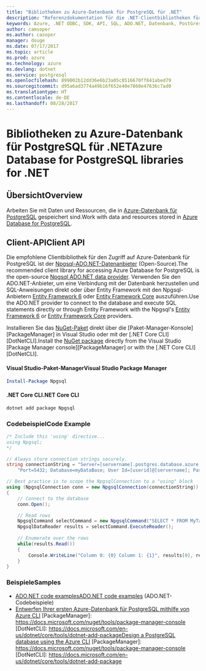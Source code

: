 ```yaml
---
title: "Bibliotheken zu Azure-Datenbank für PostgreSQL für .NET"
description: "Referenzdokumentation für die .NET-Clientbibliotheken für Azure-Datenbank für PostgreSQL"
keywords: Azure, .NET ODBC, SDK, API, SQL, ADO.NET, Datenbank, PostGres, PostgreSQL
author: camsoper
ms.author: casoper
manager: douge
ms.date: 07/17/2017
ms.topic: article
ms.prod: azure
ms.technology: azure
ms.devlang: dotnet
ms.service: postgresql
ms.openlocfilehash: 899002b12dd36e6b23a05c8516670ff841abed79
ms.sourcegitcommit: d95a6ad3774a49b16f652e40e7860e47636c7ad0
ms.translationtype: HT
ms.contentlocale: de-DE
ms.lasthandoff: 08/28/2017
---
```

# <a name="azure-database-for-postgresql-libraries-for-net"></a><span data-ttu-id="509fb-104">Bibliotheken zu Azure-Datenbank für PostgreSQL für .NET</span><span class="sxs-lookup"><span data-stu-id="509fb-104">Azure Database for PostgreSQL libraries for .NET</span></span>

## <a name="overview"></a><span data-ttu-id="509fb-105">Übersicht</span><span class="sxs-lookup"><span data-stu-id="509fb-105">Overview</span></span>

<span data-ttu-id="509fb-106">Arbeiten Sie mit Daten und Ressourcen, die in [Azure-Datenbank für PostgreSQL](https://docs.microsoft.com/azure/postgresql/) gespeichert sind.</span><span class="sxs-lookup"><span data-stu-id="509fb-106">Work with data and resources stored in [Azure Database for PostgreSQL](https://docs.microsoft.com/azure/postgresql/).</span></span>

## <a name="client-api"></a><span data-ttu-id="509fb-107">Client-API</span><span class="sxs-lookup"><span data-stu-id="509fb-107">Client API</span></span>

<span data-ttu-id="509fb-108">Die empfohlene Clientbibliothek für den Zugriff auf Azure-Datenbank für PostgreSQL ist der [Npgsql-ADO.NET-Datenanbieter](http://www.npgsql.org/) (Open-Source).</span><span class="sxs-lookup"><span data-stu-id="509fb-108">The recommended client library for accessing Azure Database for PostgreSQL is the open-source [Npgsql ADO.NET data provider](http://www.npgsql.org/).</span></span> <span data-ttu-id="509fb-109">Verwenden Sie den ADO.NET-Anbieter, um eine Verbindung mit der Datenbank herzustellen und SQL-Anweisungen direkt oder über Entity Framework mit den Npgsql-Anbietern [Entity Framework 6](http://www.npgsql.org/ef6/index.html) oder [Entity Framework Core](http://www.npgsql.org/efcore/index.html) auszuführen.</span><span class="sxs-lookup"><span data-stu-id="509fb-109">Use the ADO.NET provider to connect to the database and execute SQL statements directly or through Entity Framework with the Npgsql's [Entity Framework 6](http://www.npgsql.org/ef6/index.html) or [Entity Framework Core](http://www.npgsql.org/efcore/index.html) providers.</span></span>

<span data-ttu-id="509fb-110">Installieren Sie das [NuGet-Paket](https://www.nuget.org/packages/Npgsql) direkt über die [Paket-Manager-Konsole][PackageManager] in Visual Studio oder mit der [.NET Core CLI][DotNetCLI].</span><span class="sxs-lookup"><span data-stu-id="509fb-110">Install the [NuGet package](https://www.nuget.org/packages/Npgsql) directly from the Visual Studio [Package Manager console][PackageManager] or with the [.NET Core CLI][DotNetCLI].</span></span>

#### <a name="visual-studio-package-manager"></a><span data-ttu-id="509fb-111">Visual Studio-Paket-Manager</span><span class="sxs-lookup"><span data-stu-id="509fb-111">Visual Studio Package Manager</span></span>

```powershell
Install-Package Npgsql
```

#### <a name="net-core-cli"></a><span data-ttu-id="509fb-112">.NET Core CLI</span><span class="sxs-lookup"><span data-stu-id="509fb-112">.NET Core CLI</span></span>

```bash
dotnet add package Npgsql
```

### <a name="code-example"></a><span data-ttu-id="509fb-113">Codebeispiel</span><span class="sxs-lookup"><span data-stu-id="509fb-113">Code Example</span></span>

```csharp
/* Include this 'using' directive...
using Npgsql;
*/

// Always store connection strings securely. 
string connectionString = "Server=[servername].postgres.database.azure.com; " +
    "Port=5432; Database=myDataBase; User Id=[userid]@[servername]; Password=password;";

// Best practice is to scope the NpgsqlConnection to a "using" block
using (NpgsqlConnection conn = new NpgsqlConnection(connectionString))
{
    // Connect to the database
    conn.Open();

    // Read rows
    NpgsqlCommand selectCommand = new NpgsqlCommand("SELECT * FROM MyTable", conn);
    NpgsqlDataReader results = selectCommand.ExecuteReader();
    
    // Enumerate over the rows
    while(results.Read())
    {
        Console.WriteLine("Column 0: {0} Column 1: {1}", results[0], results[1]);
    }
}
```

### <a name="samples"></a><span data-ttu-id="509fb-114">Beispiele</span><span class="sxs-lookup"><span data-stu-id="509fb-114">Samples</span></span>

- [<span data-ttu-id="509fb-115">ADO.NET code examples</span><span class="sxs-lookup"><span data-stu-id="509fb-115">ADO.NET code examples</span></span>](/dotnet/framework/data/adonet/ado-net-code-examples) (ADO.NET-Codebeispiele)
- <span data-ttu-id="509fb-116">[Entwerfen Ihrer ersten Azure-Datenbank für PostgreSQL mithilfe von Azure CLI](https://docs.microsoft.com/azure/postgresql/tutorial-design-database-using-azure-cli) [PackageManager]: https://docs.microsoft.com/nuget/tools/package-manager-console [DotNetCLI]: https://docs.microsoft.com/en-us/dotnet/core/tools/dotnet-add-package</span><span class="sxs-lookup"><span data-stu-id="509fb-116">[Design a PostgreSQL database using the Azure CLI](https://docs.microsoft.com/azure/postgresql/tutorial-design-database-using-azure-cli) [PackageManager]: https://docs.microsoft.com/nuget/tools/package-manager-console [DotNetCLI]: https://docs.microsoft.com/en-us/dotnet/core/tools/dotnet-add-package</span></span>
